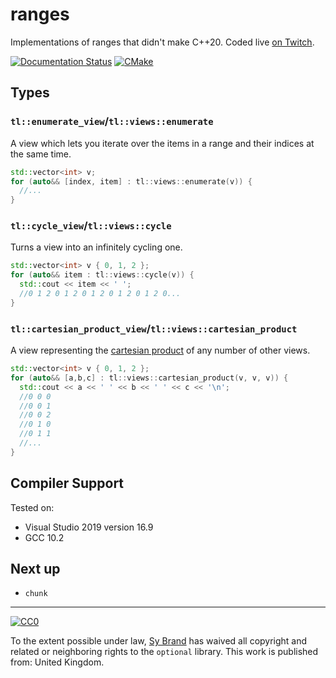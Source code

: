 # ranges

Implementations of ranges that didn't make C++20. Coded live [on Twitch](https://twitch.tv/tartanllama).

[![Documentation Status](https://readthedocs.org/projects/tl-docs/badge/?version=latest)](https://tl.tartanllama.xyz/en/latest/?badge=latest)
[![CMake](https://github.com/TartanLlama/ranges/actions/workflows/cmake.yaml/badge.svg)](https://github.com/TartanLlama/ranges/actions/workflows/cmake.yaml)

## Types
### `tl::enumerate_view`/`tl::views::enumerate`

A view which lets you iterate over the items in a range and their indices at the same time.

```cpp
std::vector<int> v;
for (auto&& [index, item] : tl::views::enumerate(v)) {
  //...
}
```

### `tl::cycle_view`/`tl::views::cycle`

Turns a view into an infinitely cycling one.

```cpp
std::vector<int> v { 0, 1, 2 };
for (auto&& item : tl::views::cycle(v)) {
  std::cout << item << ' '; 
  //0 1 2 0 1 2 0 1 2 0 1 2 0 1 2 0...
}
```

### `tl::cartesian_product_view`/`tl::views::cartesian_product`

A view representing the [cartesian product](https://en.wikipedia.org/wiki/Cartesian_product) of any number of other views.

```cpp
std::vector<int> v { 0, 1, 2 };
for (auto&& [a,b,c] : tl::views::cartesian_product(v, v, v)) {
  std::cout << a << ' ' << b << ' ' << c << '\n';
  //0 0 0
  //0 0 1
  //0 0 2
  //0 1 0
  //0 1 1
  //...
}
```
 

## Compiler Support

Tested on:
- Visual Studio 2019 version 16.9
- GCC 10.2

## Next up

- `chunk`

----------

[![CC0](http://i.creativecommons.org/p/zero/1.0/88x31.png)]("http://creativecommons.org/publicdomain/zero/1.0/")

To the extent possible under law, [Sy Brand](https://twitter.com/TartanLlama) has waived all copyright and related or neighboring rights to the `optional` library. This work is published from: United Kingdom.
